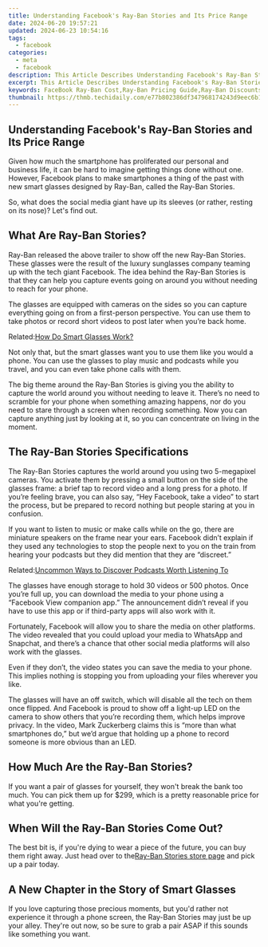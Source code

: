 ```yaml
---
title: Understanding Facebook's Ray-Ban Stories and Its Price Range
date: 2024-06-20 19:57:21
updated: 2024-06-23 10:54:16
tags:
  - facebook
categories:
  - meta
  - facebook
description: This Article Describes Understanding Facebook's Ray-Ban Stories and Its Price Range
excerpt: This Article Describes Understanding Facebook's Ray-Ban Stories and Its Price Range
keywords: FaceBook Ray-Ban Cost,Ray-Ban Pricing Guide,Ray-Ban Discounts,Facebook Sunglasses Trend,Ray-Ban Stories Price,Budget Ray-Ban Shopping,Affordable Ray-Ban VR
thumbnail: https://thmb.techidaily.com/e77b802386df347968174243d9eec6b1ff5aaa13a757fb94ecaebe8d1775e8b5.jpg
---
```


## Understanding Facebook's Ray-Ban Stories and Its Price Range

 Given how much the smartphone has proliferated our personal and business life, it can be hard to imagine getting things done without one. However, Facebook plans to make smartphones a thing of the past with new smart glasses designed by Ray-Ban, called the Ray-Ban Stories.

 So, what does the social media giant have up its sleeves (or rather, resting on its nose)? Let's find out.

## What Are Ray-Ban Stories?

 Ray-Ban released the above trailer to show off the new Ray-Ban Stories. These glasses were the result of the luxury sunglasses company teaming up with the tech giant Facebook. The idea behind the Ray-Ban Stories is that they can help you capture events going on around you without needing to reach for your phone.

 The glasses are equipped with cameras on the sides so you can capture everything going on from a first-person perspective. You can use them to take photos or record short videos to post later when you’re back home.

 Related:[How Do Smart Glasses Work?](https://www.makeuseof.com/how-do-smart-glasses-work/)

 Not only that, but the smart glasses want you to use them like you would a phone. You can use the glasses to play music and podcasts while you travel, and you can even take phone calls with them.

 The big theme around the Ray-Ban Stories is giving you the ability to capture the world around you without needing to leave it. There’s no need to scramble for your phone when something amazing happens, nor do you need to stare through a screen when recording something. Now you can capture anything just by looking at it, so you can concentrate on living in the moment.

## The Ray-Ban Stories Specifications

 The Ray-Ban Stories captures the world around you using two 5-megapixel cameras. You activate them by pressing a small button on the side of the glasses frame: a brief tap to record video and a long press for a photo. If you’re feeling brave, you can also say, “Hey Facebook, take a video” to start the process, but be prepared to record nothing but people staring at you in confusion.

 If you want to listen to music or make calls while on the go, there are miniature speakers on the frame near your ears. Facebook didn’t explain if they used any technologies to stop the people next to you on the train from hearing your podcasts but they did mention that they are “discreet.”

 Related:[Uncommon Ways to Discover Podcasts Worth Listening To](https://www.makeuseof.com/ways-to-discover-podcasts-worth-listening-to/)

 The glasses have enough storage to hold 30 videos or 500 photos. Once you’re full up, you can download the media to your phone using a “Facebook View companion app.” The announcement didn’t reveal if you have to use this app or if third-party apps will also work with it.

 Fortunately, Facebook will allow you to share the media on other platforms. The video revealed that you could upload your media to WhatsApp and Snapchat, and there’s a chance that other social media platforms will also work with the glasses.

 Even if they don’t, the video states you can save the media to your phone. This implies nothing is stopping you from uploading your files wherever you like.

 The glasses will have an off switch, which will disable all the tech on them once flipped. And Facebook is proud to show off a light-up LED on the camera to show others that you’re recording them, which helps improve privacy. In the video, Mark Zuckerberg claims this is “more than what smartphones do,” but we’d argue that holding up a phone to record someone is more obvious than an LED.

## How Much Are the Ray-Ban Stories?

 If you want a pair of glasses for yourself, they won't break the bank too much. You can pick them up for $299, which is a pretty reasonable price for what you're getting.

## When Will the Ray-Ban Stories Come Out?

 The best bit is, if you're dying to wear a piece of the future, you can buy them right away. Just head over to the[Ray-Ban Stories store page](https://www.ray-ban.com/usa/electronics/RW4002%20UNISEX%20ray-ban%20stories%20%7C%20wayfarer-shiny%20black/8056597489478) and pick up a pair today.

## A New Chapter in the Story of Smart Glasses

 If you love capturing those precious moments, but you'd rather not experience it through a phone screen, the Ray-Ban Stories may just be up your alley. They're out now, so be sure to grab a pair ASAP if this sounds like something you want.


<ins class="adsbygoogle"
     style="display:block"
     data-ad-format="autorelaxed"
     data-ad-client="ca-pub-7571918770474297"
     data-ad-slot="1223367746"></ins>



<ins class="adsbygoogle"
     style="display:block"
     data-ad-client="ca-pub-7571918770474297"
     data-ad-slot="8358498916"
     data-ad-format="auto"
     data-full-width-responsive="true"></ins>
